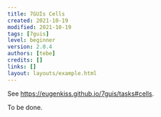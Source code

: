 ```yaml
---
title: 7GUIs Cells
created: 2021-10-19
modified: 2021-10-19
tags: [7guis]
level: beginner
version: 2.0.4
authors: [tebe]
credits: []
links: []
layout: layouts/example.html
---
```


See <https://eugenkiss.github.io/7guis/tasks#cells>.

To be done.
